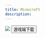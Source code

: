```yaml
---
title: Minecraft
description: 
---
```

<img src="../material/header.webp" class="cover">
<button class="button-download" role="button">游戏端下载</button>